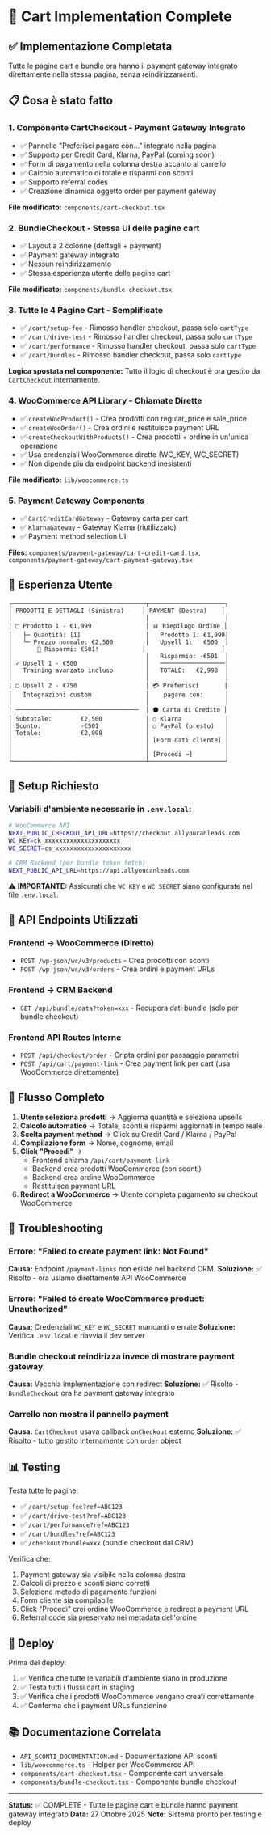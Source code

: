 # 🎉 Cart Implementation Complete

## ✅ Implementazione Completata

Tutte le pagine cart e bundle ora hanno il payment gateway integrato direttamente nella stessa pagina, senza reindirizzamenti.

## 📋 Cosa è stato fatto

### 1. **Componente CartCheckout** - Payment Gateway Integrato
- ✅ Pannello "Preferisci pagare con..." integrato nella pagina
- ✅ Supporto per Credit Card, Klarna, PayPal (coming soon)
- ✅ Form di pagamento nella colonna destra accanto al carrello
- ✅ Calcolo automatico di totale e risparmi con sconti
- ✅ Supporto referral codes
- ✅ Creazione dinamica oggetto order per payment gateway

**File modificato:** `components/cart-checkout.tsx`

### 2. **BundleCheckout** - Stessa UI delle pagine cart
- ✅ Layout a 2 colonne (dettagli + payment)
- ✅ Payment gateway integrato
- ✅ Nessun reindirizzamento
- ✅ Stessa esperienza utente delle pagine cart

**File modificato:** `components/bundle-checkout.tsx`

### 3. **Tutte le 4 Pagine Cart** - Semplificate
- ✅ `/cart/setup-fee` - Rimosso handler checkout, passa solo `cartType`
- ✅ `/cart/drive-test` - Rimosso handler checkout, passa solo `cartType`
- ✅ `/cart/performance` - Rimosso handler checkout, passa solo `cartType`
- ✅ `/cart/bundles` - Rimosso handler checkout, passa solo `cartType`

**Logica spostata nel componente:** Tutto il logic di checkout è ora gestito da `CartCheckout` internamente.

### 4. **WooCommerce API Library** - Chiamate Dirette
- ✅ `createWooProduct()` - Crea prodotti con regular_price e sale_price
- ✅ `createWooOrder()` - Crea ordini e restituisce payment URL
- ✅ `createCheckoutWithProducts()` - Crea prodotti + ordine in un'unica operazione
- ✅ Usa credenziali WooCommerce dirette (WC_KEY, WC_SECRET)
- ✅ Non dipende più da endpoint backend inesistenti

**File modificato:** `lib/woocommerce.ts`

### 5. **Payment Gateway Components**
- ✅ `CartCreditCardGateway` - Gateway carta per cart
- ✅ `KlarnaGateway` - Gateway Klarna (riutilizzato)
- ✅ Payment method selection UI

**Files:** `components/payment-gateway/cart-credit-card.tsx`, `components/payment-gateway/cart-payment-gateway.tsx`

## 🎨 Esperienza Utente

```
┌─────────────────────────────────────┬─────────────────────┐
│ PRODOTTI E DETTAGLI (Sinistra)     │ PAYMENT (Destra)    │
│                                     │                     │
│ □ Prodotto 1 - €1,999               │ 📊 Riepilogo Ordine │
│   ├─ Quantità: [1]                  │   Prodotto 1: €1,999│
│   └─ Prezzo normale: €2,500         │   Upsell 1:   €500  │
│       💸 Risparmi: €501!            │                     │
│                                     │   Risparmio: -€501  │
│ ✓ Upsell 1 - €500                   │   ──────────────────│
│   Training avanzato incluso         │   TOTALE:   €2,998  │
│                                     │                     │
│ □ Upsell 2 - €750                   │ 💳 Preferisci       │
│   Integrazioni custom               │    pagare con:      │
│                                     │                     │
│ ──────────────────────────────────  │ ⚫ Carta di Credito │
│ Subtotale:        €2,500            │ ○ Klarna            │
│ Sconto:           -€501             │ ○ PayPal (presto)   │
│ Totale:           €2,998            │                     │
│                                     │ [Form dati cliente] │
│                                     │                     │
│                                     │ [Procedi →]         │
└─────────────────────────────────────┴─────────────────────┘
```

## 🔧 Setup Richiesto

### Variabili d'ambiente necessarie in `.env.local`:

```bash
# WooCommerce API
NEXT_PUBLIC_CHECKOUT_API_URL=https://checkout.allyoucanleads.com
WC_KEY=ck_xxxxxxxxxxxxxxxxxxxxx
WC_SECRET=cs_xxxxxxxxxxxxxxxxxxxxx

# CRM Backend (per bundle token fetch)
NEXT_PUBLIC_API_URL=https://api.allyoucanleads.com
```

⚠️ **IMPORTANTE:** Assicurati che `WC_KEY` e `WC_SECRET` siano configurate nel file `.env.local`.

## 📝 API Endpoints Utilizzati

### Frontend → WooCommerce (Diretto)
- `POST /wp-json/wc/v3/products` - Crea prodotti con sconti
- `POST /wp-json/wc/v3/orders` - Crea ordini e payment URLs

### Frontend → CRM Backend
- `GET /api/bundle/data?token=xxx` - Recupera dati bundle (solo per bundle checkout)

### Frontend API Routes Interne
- `POST /api/checkout/order` - Cripta ordini per passaggio parametri
- `POST /api/cart/payment-link` - Crea payment link per cart (usa WooCommerce direttamente)

## 🎯 Flusso Completo

1. **Utente seleziona prodotti** → Aggiorna quantità e seleziona upsells
2. **Calcolo automatico** → Totale, sconti e risparmi aggiornati in tempo reale
3. **Scelta payment method** → Click su Credit Card / Klarna / PayPal
4. **Compilazione form** → Nome, cognome, email
5. **Click "Procedi"** → 
   - Frontend chiama `/api/cart/payment-link`
   - Backend crea prodotti WooCommerce (con sconti)
   - Backend crea ordine WooCommerce
   - Restituisce payment URL
6. **Redirect a WooCommerce** → Utente completa pagamento su checkout WooCommerce

## 🐛 Troubleshooting

### Errore: "Failed to create payment link: Not Found"
**Causa:** Endpoint `/payment-links` non esiste nel backend CRM.
**Soluzione:** ✅ Risolto - ora usiamo direttamente API WooCommerce

### Errore: "Failed to create WooCommerce product: Unauthorized"
**Causa:** Credenziali `WC_KEY` e `WC_SECRET` mancanti o errate
**Soluzione:** Verifica `.env.local` e riavvia il dev server

### Bundle checkout reindirizza invece di mostrare payment gateway
**Causa:** Vecchia implementazione con redirect
**Soluzione:** ✅ Risolto - `BundleCheckout` ora ha payment gateway integrato

### Carrello non mostra il pannello payment
**Causa:** `CartCheckout` usava callback `onCheckout` esterno
**Soluzione:** ✅ Risolto - tutto gestito internamente con `order` object

## 📊 Testing

Testa tutte le pagine:
- ✅ `/cart/setup-fee?ref=ABC123`
- ✅ `/cart/drive-test?ref=ABC123`
- ✅ `/cart/performance?ref=ABC123`
- ✅ `/cart/bundles?ref=ABC123`
- ✅ `/checkout?bundle=xxx` (bundle checkout dal CRM)

Verifica che:
1. Payment gateway sia visibile nella colonna destra
2. Calcoli di prezzo e sconti siano corretti
3. Selezione metodo di pagamento funzioni
4. Form cliente sia compilabile
5. Click "Procedi" crei ordine WooCommerce e redirect a payment URL
6. Referral code sia preservato nei metadata dell'ordine

## 🚀 Deploy

Prima del deploy:
1. ✅ Verifica che tutte le variabili d'ambiente siano in produzione
2. ✅ Testa tutti i flussi cart in staging
3. ✅ Verifica che i prodotti WooCommerce vengano creati correttamente
4. ✅ Conferma che i payment URLs funzionino

## 📚 Documentazione Correlata

- `API_SCONTI_DOCUMENTATION.md` - Documentazione API sconti
- `lib/woocommerce.ts` - Helper per WooCommerce API
- `components/cart-checkout.tsx` - Componente cart universale
- `components/bundle-checkout.tsx` - Componente bundle checkout

---

**Status:** ✅ COMPLETE - Tutte le pagine cart e bundle hanno payment gateway integrato
**Data:** 27 Ottobre 2025
**Note:** Sistema pronto per testing e deploy

